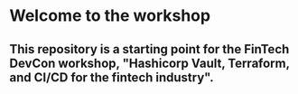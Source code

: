 # Welcome to the workshop

## This repository is a starting point for the FinTech DevCon workshop, "Hashicorp Vault, Terraform, and CI/CD for the fintech industry".
